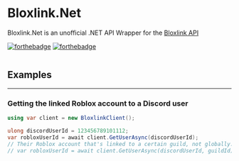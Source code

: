 # Bloxlink.Net
Bloxlink.Net is an unofficial .NET API Wrapper for the [Bloxlink API](https://blox.link/developers)

[![forthebadge](https://forthebadge.com/images/badges/made-with-c-sharp.svg)](https://forthebadge.com)
[![forthebadge](https://forthebadge.com/images/badges/you-didnt-ask-for-this.svg)](https://forthebadge.com)

<div style="display:flex; justify-content: center; align-items: center; gap: 40px;">
  
</div>

## Examples
___
### Getting the linked Roblox account to a Discord user
```cs
using var client = new BloxlinkClient();

ulong discordUserId = 123456789101112;
var robloxUserId = await client.GetUserAsync(discordUserId);
// Their Roblox account that's linked to a certain guild, not globally.
// var robloxUserId = await client.GetUserAsync(discordUserId, guildId);
```